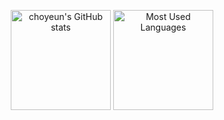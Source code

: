<p align="center">
  <img alt ="choyeun's GitHub stats" height="160em" src="https://github-readme-stats.vercel.app/api?username=choyeun&show_icons=true">
  <img alt ="Most Used Languages" height="160em" src="https://github-readme-stats.vercel.app/api/top-langs/?username=choyeun&hide=html&layout=compact">
</p>
